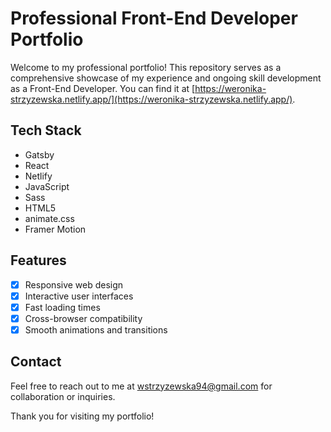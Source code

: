 # Professional Front-End Developer Portfolio

Welcome to my professional portfolio! This repository serves as a comprehensive showcase of my experience and ongoing skill development as a Front-End Developer.
You can find it at [https://weronika-strzyzewska.netlify.app/](https://weronika-strzyzewska.netlify.app/).

## Tech Stack

- Gatsby
- React
- Netlify
- JavaScript
- Sass
- HTML5
- animate.css
- Framer Motion

## Features

- [x] Responsive web design
- [x] Interactive user interfaces
- [x] Fast loading times
- [x] Cross-browser compatibility
- [x] Smooth animations and transitions

## Contact

Feel free to reach out to me at [wstrzyzewska94@gmail.com](mailto:wstrzyzewska94@gmail.com) for collaboration or inquiries.

Thank you for visiting my portfolio!
